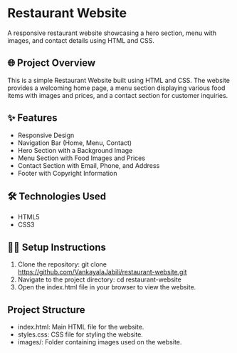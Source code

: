 # Restaurant Website
A responsive restaurant website showcasing a hero section, menu with images, and contact details using HTML and CSS.
## 🌐 Project Overview
This is a simple Restaurant Website built using HTML and CSS. The website provides a welcoming home page, a menu section displaying various food items with images and prices, and a contact section for customer inquiries.

## ✨ Features
- Responsive Design
- Navigation Bar (Home, Menu, Contact)
- Hero Section with a Background Image
- Menu Section with Food Images and Prices
- Contact Section with Email, Phone, and Address
- Footer with Copyright Information

## 🛠️ Technologies Used
- HTML5
- CSS3

## 🧑‍💻 Setup Instructions
1. Clone the repository:
   git clone https://github.com/VankayalaJabili/restaurant-website.git
2. Navigate to the project directory:
   cd restaurant-website
3. Open the index.html file in your browser to view the website.

## Project Structure
- index.html: Main HTML file for the website.
- styles.css: CSS file for styling the website.
- images/: Folder containing images used on the website.

